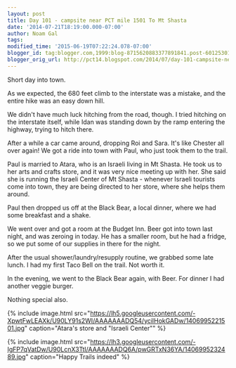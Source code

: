 ```yaml
---
layout: post
title: Day 101 - campsite near PCT mile 1501 To Mt Shasta
date: '2014-07-21T18:19:00.000-07:00'
author: Noam Gal
tags:
modified_time: '2015-06-19T07:22:24.078-07:00'
blogger_id: tag:blogger.com,1999:blog-8715620883377891841.post-6012530197058689190
blogger_orig_url: http://pct14.blogspot.com/2014/07/day-101-campsite-near-pct-mile-1501-to.html
---
```


Short day into town.

As we expected, the 680 feet climb to the interstate was a mistake, and the entire hike was an easy down hill.

We didn't have much luck hitching from the road, though. I tried hitching on the interstate itself, while Idan was standing down by the ramp entering the highway, trying to hitch there.

After a while a car came around, dropping Roi and Sara. It's like Chester all over again! We got a ride into town with Paul, who just took them to the trail.

Paul is married to Atara, who is an Israeli living in Mt Shasta. He took us to her arts and crafts store, and it was very nice meeting up with her. She said she is running the Israeli Center of Mt Shasta - whenever Israeli tourists come into town, they are being directed to her store, where she helps them around.

Paul then dropped us off at the Black Bear, a local dinner, where we had some breakfast and a shake.

We went over and got a room at the Budget Inn. Beer got into town last night, and was zeroing in today. He has a smaller room, but he had a fridge, so we put some of our supplies in there for the night.

After the usual shower/laundry/resupply routine, we grabbed some late lunch. I had my first Taco Bell on the trail. Not worth it.

In the evening, we went to the Black Bear again, with Beer. For dinner I had another veggie burger.

Nothing special also.

{% include image.html src="https://lh5.googleusercontent.com/-XpwtFwLEAXk/U90LY91s2WI/AAAAAAADQ54/ycilHokGADw/1406995221501.jpg" caption="Atara's store and &quot;Israeli Center&quot;" %}

{% include image.html src="https://lh3.googleusercontent.com/-IgFP7qVatDw/U90LcnX3TtI/AAAAAAADQ6A/pwGRTxN36YA/1406995232489.jpg" caption="Happy Trails indeed" %}
